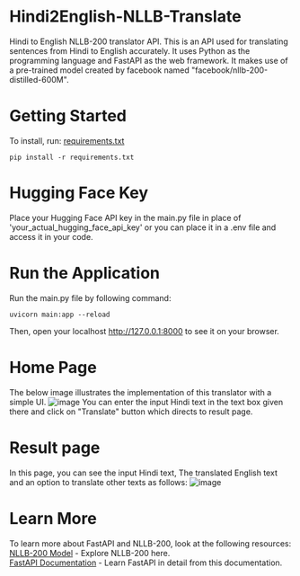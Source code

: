 # Hindi2English-NLLB-Translate
Hindi to English NLLB-200 translator API. This is an API used for translating sentences from Hindi to English accurately. It uses Python as the programming language and FastAPI as the web framework. It makes use of a pre-trained model created by facebook named "facebook/nllb-200-distilled-600M".  

# Getting Started  
To install, run: [requirements.txt](requirements.txt)  

```
pip install -r requirements.txt
```

# Hugging Face Key  
Place your Hugging Face API key in the main.py file in place of 'your_actual_hugging_face_api_key' or you can place it in a .env file and access it in your code.  

# Run the Application
Run the main.py file by following command:
```
uvicorn main:app --reload
```
Then, open your localhost http://127.0.0.1:8000 to see it on your browser.  

# Home Page
The below image illustrates the implementation of this translator with a simple UI. 
![image](https://github.com/user-attachments/assets/b167e309-5d68-4bbd-be4e-ab78b2917f2d)
You can enter the input Hindi text in the text box given there and click on "Translate" button which directs to result page.

# Result page
In this page, you can see the input Hindi text, The translated English text and an option to translate other texts as follows:
![image](https://github.com/user-attachments/assets/214f5a40-b3c0-4293-892d-18fc9ab4957d)

# Learn More
To learn more about FastAPI and NLLB-200, look at the following resources:  
[NLLB-200 Model](https://huggingface.co/facebook/nllb-200-distilled-600M) - Explore NLLB-200 here.  
[FastAPI Documentation](https://fastapi.tiangolo.com/) - Learn FastAPI in detail from this documentation.  
